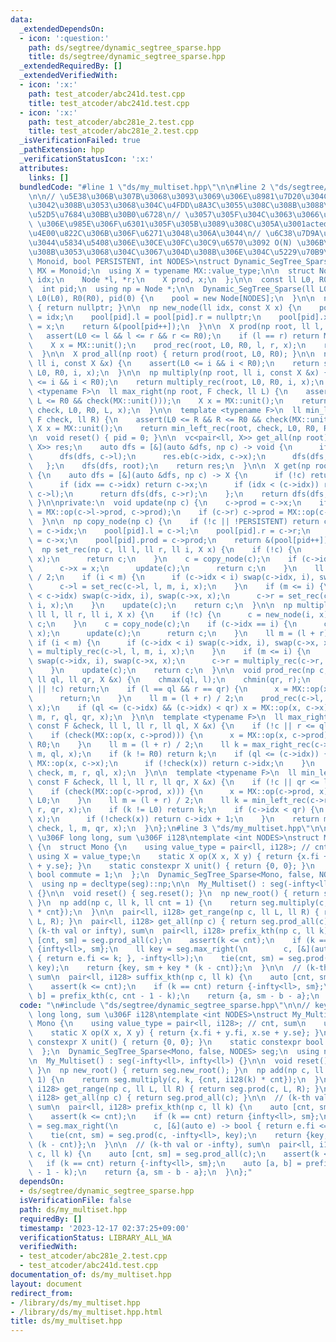 ```yaml
---
data:
  _extendedDependsOn:
  - icon: ':question:'
    path: ds/segtree/dynamic_segtree_sparse.hpp
    title: ds/segtree/dynamic_segtree_sparse.hpp
  _extendedRequiredBy: []
  _extendedVerifiedWith:
  - icon: ':x:'
    path: test_atcoder/abc241d.test.cpp
    title: test_atcoder/abc241d.test.cpp
  - icon: ':x:'
    path: test_atcoder/abc281e_2.test.cpp
    title: test_atcoder/abc281e_2.test.cpp
  _isVerificationFailed: true
  _pathExtension: hpp
  _verificationStatusIcon: ':x:'
  attributes:
    links: []
  bundledCode: "#line 1 \"ds/my_multiset.hpp\"\n\n#line 2 \"ds/segtree/dynamic_segtree_sparse.hpp\"\
    \n\n// \u5E38\u306B\u307B\u3068\u3093\u3069\u306E\u8981\u7D20\u304C unit \u3067\
    \u3042\u308B\u3053\u3068\u304C\u4FDD\u8A3C\u3055\u308C\u308B\u3088\u3046\u306A\
    \u52D5\u7684\u30BB\u30B0\u6728\n// \u3057\u305F\u304C\u3063\u3066\u3001default_prod\
    \ \u306E\u985E\u306F\u6301\u305F\u305B\u3089\u308C\u305A\u3001acted monoid \u3082\
    \u4E00\u822C\u306B\u306F\u6271\u3048\u306A\u3044\n// \u6C38\u7D9A\u5316\u3057\u306A\
    \u3044\u5834\u5408\u306E\u30CE\u30FC\u30C9\u6570\u3092 O(N) \u306B\u6291\u3048\
    \u308B\u3053\u3068\u304C\u3067\u304D\u308B\u306E\u304C\u5229\u70B9\ntemplate <typename\
    \ Monoid, bool PERSISTENT, int NODES>\nstruct Dynamic_SegTree_Sparse {\n  using\
    \ MX = Monoid;\n  using X = typename MX::value_type;\n\n  struct Node {\n    ll\
    \ idx;\n    Node *l, *r;\n    X prod, x;\n  };\n\n  const ll L0, R0;\n  Node *pool;\n\
    \  int pid;\n  using np = Node *;\n\n  Dynamic_SegTree_Sparse(ll L0, ll R0) :\
    \ L0(L0), R0(R0), pid(0) {\n    pool = new Node[NODES];\n  }\n\n  np new_root()\
    \ { return nullptr; }\n\n  np new_node(ll idx, const X x) {\n    pool[pid].idx\
    \ = idx;\n    pool[pid].l = pool[pid].r = nullptr;\n    pool[pid].x = pool[pid].prod\
    \ = x;\n    return &(pool[pid++]);\n  }\n\n  X prod(np root, ll l, ll r) {\n \
    \   assert(L0 <= l && l <= r && r <= R0);\n    if (l == r) return MX::unit();\n\
    \    X x = MX::unit();\n    prod_rec(root, L0, R0, l, r, x);\n    return x;\n\
    \  }\n\n  X prod_all(np root) { return prod(root, L0, R0); }\n\n  np set(np root,\
    \ ll i, const X &x) {\n    assert(L0 <= i && i < R0);\n    return set_rec(root,\
    \ L0, R0, i, x);\n  }\n\n  np multiply(np root, ll i, const X &x) {\n    assert(L0\
    \ <= i && i < R0);\n    return multiply_rec(root, L0, R0, i, x);\n  }\n\n  template\
    \ <typename F>\n  ll max_right(np root, F check, ll L) {\n    assert(L0 <= L &&\
    \ L <= R0 && check(MX::unit()));\n    X x = MX::unit();\n    return max_right_rec(root,\
    \ check, L0, R0, L, x);\n  }\n\n  template <typename F>\n  ll min_left(np root,\
    \ F check, ll R) {\n    assert(L0 <= R && R <= R0 && check(MX::unit()));\n   \
    \ X x = MX::unit();\n    return min_left_rec(root, check, L0, R0, R, x);\n  }\n\
    \n  void reset() { pid = 0; }\n\n  vc<pair<ll, X>> get_all(np root) {\n    vc<pair<ll,\
    \ X>> res;\n    auto dfs = [&](auto &dfs, np c) -> void {\n      if (!c) return;\n\
    \      dfs(dfs, c->l);\n      res.eb(c->idx, c->x);\n      dfs(dfs, c->r);\n \
    \   };\n    dfs(dfs, root);\n    return res;\n  }\n\n  X get(np root, ll idx)\
    \ {\n    auto dfs = [&](auto &dfs, np c) -> X {\n      if (!c) return Monoid::unit();\n\
    \      if (idx == c->idx) return c->x;\n      if (idx < (c->idx)) return dfs(dfs,\
    \ c->l);\n      return dfs(dfs, c->r);\n    };\n    return dfs(dfs, root);\n \
    \ }\n\nprivate:\n  void update(np c) {\n    c->prod = c->x;\n    if (c->l) c->prod\
    \ = MX::op(c->l->prod, c->prod);\n    if (c->r) c->prod = MX::op(c->prod, c->r->prod);\n\
    \  }\n\n  np copy_node(np c) {\n    if (!c || !PERSISTENT) return c;\n    pool[pid].idx\
    \ = c->idx;\n    pool[pid].l = c->l;\n    pool[pid].r = c->r;\n    pool[pid].x\
    \ = c->x;\n    pool[pid].prod = c->prod;\n    return &(pool[pid++]);\n  }\n\n\
    \  np set_rec(np c, ll l, ll r, ll i, X x) {\n    if (!c) {\n      c = new_node(i,\
    \ x);\n      return c;\n    }\n    c = copy_node(c);\n    if (c->idx == i) {\n\
    \      c->x = x;\n      update(c);\n      return c;\n    }\n    ll m = (l + r)\
    \ / 2;\n    if (i < m) {\n      if (c->idx < i) swap(c->idx, i), swap(c->x, x);\n\
    \      c->l = set_rec(c->l, l, m, i, x);\n    }\n    if (m <= i) {\n      if (i\
    \ < c->idx) swap(c->idx, i), swap(c->x, x);\n      c->r = set_rec(c->r, m, r,\
    \ i, x);\n    }\n    update(c);\n    return c;\n  }\n\n  np multiply_rec(np c,\
    \ ll l, ll r, ll i, X x) {\n    if (!c) {\n      c = new_node(i, x);\n      return\
    \ c;\n    }\n    c = copy_node(c);\n    if (c->idx == i) {\n      c->x = MX::op(c->x,\
    \ x);\n      update(c);\n      return c;\n    }\n    ll m = (l + r) / 2;\n   \
    \ if (i < m) {\n      if (c->idx < i) swap(c->idx, i), swap(c->x, x);\n      c->l\
    \ = multiply_rec(c->l, l, m, i, x);\n    }\n    if (m <= i) {\n      if (i < c->idx)\
    \ swap(c->idx, i), swap(c->x, x);\n      c->r = multiply_rec(c->r, m, r, i, x);\n\
    \    }\n    update(c);\n    return c;\n  }\n\n  void prod_rec(np c, ll l, ll r,\
    \ ll ql, ll qr, X &x) {\n    chmax(ql, l);\n    chmin(qr, r);\n    if (ql >= qr\
    \ || !c) return;\n    if (l == ql && r == qr) {\n      x = MX::op(x, c->prod);\n\
    \      return;\n    }\n    ll m = (l + r) / 2;\n    prod_rec(c->l, l, m, ql, qr,\
    \ x);\n    if (ql <= (c->idx) && (c->idx) < qr) x = MX::op(x, c->x);\n    prod_rec(c->r,\
    \ m, r, ql, qr, x);\n  }\n\n  template <typename F>\n  ll max_right_rec(np c,\
    \ const F &check, ll l, ll r, ll ql, X &x) {\n    if (!c || r <= ql) return R0;\n\
    \    if (check(MX::op(x, c->prod))) {\n      x = MX::op(x, c->prod);\n      return\
    \ R0;\n    }\n    ll m = (l + r) / 2;\n    ll k = max_right_rec(c->l, check, l,\
    \ m, ql, x);\n    if (k != R0) return k;\n    if (ql <= (c->idx)) {\n      x =\
    \ MX::op(x, c->x);\n      if (!check(x)) return c->idx;\n    }\n    return max_right_rec(c->r,\
    \ check, m, r, ql, x);\n  }\n\n  template <typename F>\n  ll min_left_rec(np c,\
    \ const F &check, ll l, ll r, ll qr, X &x) {\n    if (!c || qr <= l) return L0;\n\
    \    if (check(MX::op(c->prod, x))) {\n      x = MX::op(c->prod, x);\n      return\
    \ L0;\n    }\n    ll m = (l + r) / 2;\n    ll k = min_left_rec(c->r, check, m,\
    \ r, qr, x);\n    if (k != L0) return k;\n    if (c->idx < qr) {\n      x = MX::op(c->x,\
    \ x);\n      if (!check(x)) return c->idx + 1;\n    }\n    return min_left_rec(c->l,\
    \ check, l, m, qr, x);\n  }\n};\n#line 3 \"ds/my_multiset.hpp\"\n\n// key,cnt\
    \ \u306F long long, sum \u306F i128\ntemplate <int NODES>\nstruct My_Multiset\
    \ {\n  struct Mono {\n    using value_type = pair<ll, i128>; // cnt, sum\n   \
    \ using X = value_type;\n    static X op(X x, X y) { return {x.fi + y.fi, x.se\
    \ + y.se}; }\n    static constexpr X unit() { return {0, 0}; }\n    static constexpr\
    \ bool commute = 1;\n  };\n  Dynamic_SegTree_Sparse<Mono, false, NODES> seg;\n\
    \  using np = decltype(seg)::np;\n\n  My_Multiset() : seg(-infty<ll>, infty<ll>)\
    \ {}\n\n  void reset() { seg.reset(); }\n  np new_root() { return seg.new_root();\
    \ }\n  np add(np c, ll k, ll cnt = 1) {\n    return seg.multiply(c, k, {cnt, i128(k)\
    \ * cnt});\n  }\n\n  pair<ll, i128> get_range(np c, ll L, ll R) { return seg.prod(c,\
    \ L, R); }\n  pair<ll, i128> get_all(np c) { return seg.prod_all(c); }\n\n  //\
    \ (k-th val or infty), sum\n  pair<ll, i128> prefix_kth(np c, ll k) {\n    auto\
    \ [cnt, sm] = seg.prod_all(c);\n    assert(k <= cnt);\n    if (k == cnt) return\
    \ {infty<ll>, sm};\n    ll key = seg.max_right(\n        c, [&](auto e) -> bool\
    \ { return e.fi <= k; }, -infty<ll>);\n    tie(cnt, sm) = seg.prod(c, -infty<ll>,\
    \ key);\n    return {key, sm + key * (k - cnt)};\n  }\n\n  // (k-th val or -infty),\
    \ sum\n  pair<ll, i128> suffix_kth(np c, ll k) {\n    auto [cnt, sm] = seg.prod_all(c);\n\
    \    assert(k <= cnt);\n    if (k == cnt) return {-infty<ll>, sm};\n    auto [a,\
    \ b] = prefix_kth(c, cnt - 1 - k);\n    return {a, sm - b - a};\n  }\n};\n"
  code: "\n#include \"ds/segtree/dynamic_segtree_sparse.hpp\"\n\n// key,cnt \u306F\
    \ long long, sum \u306F i128\ntemplate <int NODES>\nstruct My_Multiset {\n  struct\
    \ Mono {\n    using value_type = pair<ll, i128>; // cnt, sum\n    using X = value_type;\n\
    \    static X op(X x, X y) { return {x.fi + y.fi, x.se + y.se}; }\n    static\
    \ constexpr X unit() { return {0, 0}; }\n    static constexpr bool commute = 1;\n\
    \  };\n  Dynamic_SegTree_Sparse<Mono, false, NODES> seg;\n  using np = decltype(seg)::np;\n\
    \n  My_Multiset() : seg(-infty<ll>, infty<ll>) {}\n\n  void reset() { seg.reset();\
    \ }\n  np new_root() { return seg.new_root(); }\n  np add(np c, ll k, ll cnt =\
    \ 1) {\n    return seg.multiply(c, k, {cnt, i128(k) * cnt});\n  }\n\n  pair<ll,\
    \ i128> get_range(np c, ll L, ll R) { return seg.prod(c, L, R); }\n  pair<ll,\
    \ i128> get_all(np c) { return seg.prod_all(c); }\n\n  // (k-th val or infty),\
    \ sum\n  pair<ll, i128> prefix_kth(np c, ll k) {\n    auto [cnt, sm] = seg.prod_all(c);\n\
    \    assert(k <= cnt);\n    if (k == cnt) return {infty<ll>, sm};\n    ll key\
    \ = seg.max_right(\n        c, [&](auto e) -> bool { return e.fi <= k; }, -infty<ll>);\n\
    \    tie(cnt, sm) = seg.prod(c, -infty<ll>, key);\n    return {key, sm + key *\
    \ (k - cnt)};\n  }\n\n  // (k-th val or -infty), sum\n  pair<ll, i128> suffix_kth(np\
    \ c, ll k) {\n    auto [cnt, sm] = seg.prod_all(c);\n    assert(k <= cnt);\n \
    \   if (k == cnt) return {-infty<ll>, sm};\n    auto [a, b] = prefix_kth(c, cnt\
    \ - 1 - k);\n    return {a, sm - b - a};\n  }\n};"
  dependsOn:
  - ds/segtree/dynamic_segtree_sparse.hpp
  isVerificationFile: false
  path: ds/my_multiset.hpp
  requiredBy: []
  timestamp: '2023-12-17 02:37:25+09:00'
  verificationStatus: LIBRARY_ALL_WA
  verifiedWith:
  - test_atcoder/abc281e_2.test.cpp
  - test_atcoder/abc241d.test.cpp
documentation_of: ds/my_multiset.hpp
layout: document
redirect_from:
- /library/ds/my_multiset.hpp
- /library/ds/my_multiset.hpp.html
title: ds/my_multiset.hpp
---
```

